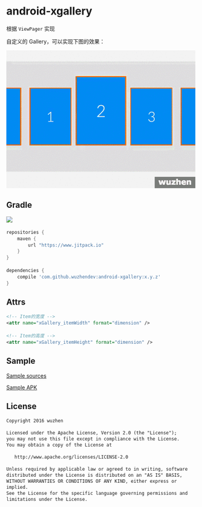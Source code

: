 # android\-xgallery

根据 `ViewPager` 实现

自定义的 Gallery，可以实现下图的效果：

![效果图][1]

## Gradle

[![](https://www.jitpack.io/v/wuzhendev/android-xgallery.svg)](https://www.jitpack.io/#wuzhendev/android-xgallery)

``` groovy
repositories {
    maven {
        url "https://www.jitpack.io"
    }
}

dependencies {
    compile 'com.github.wuzhendev:android-xgallery:x.y.z'
}
```

## Attrs

``` xml
<!-- Item的宽度 -->
<attr name="xGallery_itemWidth" format="dimension" />

<!-- Item的高度 -->
<attr name="xGallery_itemHeight" format="dimension" />
```

## Sample

[Sample sources][2]

[Sample APK][3]

## License

```
Copyright 2016 wuzhen

Licensed under the Apache License, Version 2.0 (the "License");
you may not use this file except in compliance with the License.
You may obtain a copy of the License at

   http://www.apache.org/licenses/LICENSE-2.0

Unless required by applicable law or agreed to in writing, software
distributed under the License is distributed on an "AS IS" BASIS,
WITHOUT WARRANTIES OR CONDITIONS OF ANY KIND, either express or implied.
See the License for the specific language governing permissions and
limitations under the License.
```

[1]: ./assets/1.gif
[2]: ./samples
[3]: ./assets/XGallery_Demo_v1.0.0.apk
